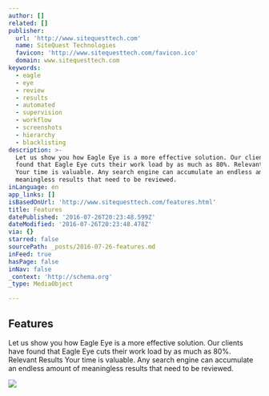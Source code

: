```yaml
---
author: []
related: []
publisher:
  url: 'http://www.sitequesttech.com'
  name: SiteQuest Technologies
  favicon: 'http://www.sitequesttech.com/favicon.ico'
  domain: www.sitequesttech.com
keywords:
  - eagle
  - eye
  - review
  - results
  - automated
  - supervision
  - workflow
  - screenshots
  - hierarchy
  - blacklisting
description: >-
  Let us show you how Eagle Eye is a more effective solution. Our clients have
  found that Eagle Eye cuts their work load by as much as 80%. Relevant Results
  Your time is valuable. Any search engine can accumulate an endless amount of
  meaningless results that need to be reviewed.
inLanguage: en
app_links: []
isBasedOnUrl: 'http://www.sitequesttech.com/features.html'
title: Features
datePublished: '2016-07-26T20:23:48.599Z'
dateModified: '2016-07-26T20:23:48.478Z'
via: {}
starred: false
sourcePath: _posts/2016-07-26-features.md
inFeed: true
hasPage: false
inNav: false
_context: 'http://schema.org'
_type: MediaObject

---
```

<article style=""><h1>Features</h1><p>Let us show you how Eagle Eye is a more effective solution. Our clients have found that Eagle Eye cuts their work load by as much as 80%. Relevant Results Your time is valuable. Any search engine can accumulate an endless amount of meaningless results that need to be reviewed.</p><img src="http://www.sitequesttech.com/uploads/5/4/3/9/54396229/4267204.png?548" /></article>